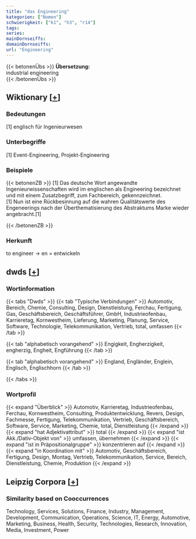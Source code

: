 ```yaml
---
title: "das Engineering"
kategorien: ["Nomen"]
schwierigkeit: ["k1", "h3", "r14"]
tags:
series:
mainDornseiffs:
domainDornseiffs:
url: "Engineering"
---
```


{{< betonenÜbs >}}
**Übersetzung:**  
industrial engineering  
{{< /betonenÜbs >}}

## Wiktionary [[+](https://de.wiktionary.org/wiki/Engineering)]

### Bedeutungen
[1] englisch für Ingenieurwesen  

### Unterbegriffe
[1] Event-Engineering, Projekt-Engineering  

### Beispiele
{{< betonenZB >}}
[1] Das deutsche Wort angewandte Ingenieurwissenschaften wird im englischen als Engineering bezeichnet und mit einem Zusatzbegriff, zum Fachbereich, gekennzeichnet.  
[1] Nun ist eine Rückbesinnung auf die wahren Qualitätswerte des Engeneerings nach der Überthematisierung des Abstraktums Marke wieder angebracht.[1]  

{{< /betonenZB >}}
### Herkunft
to engineer → en = entwickeln  



## dwds [[+](https://www.dwds.de/wb/Engineering)]

### Wortinformation
{{< tabs "Dwds" >}}
{{< tab "Typische Verbindungen" >}}
Automotiv, Bereich, Chemie, Consulting, Design, Dienstleistung, Ferchau, Fertigung, Gas, Geschäftsbereich, Geschäftsführer, GmbH, Industrieofenbau, Karrieretag, Kornwestheim, Lieferung, Marketing, Planung, Service, Software, Technologie, Telekommunikation, Vertrieb, total, umfassen
{{< /tab >}}

{{< tab "alphabetisch vorangehend" >}}
Engigkeit, Engherzigkeit, engherzig, Engheit, Engführung
{{< /tab >}}

{{< tab "alphabetisch vorangehend" >}}
England, Engländer, Englein, Englisch, Englischhorn
{{< /tab >}}

{{< /tabs >}}

### Wortprofil
{{< expand "Überblick" >}} Automotiv, Karrieretag, Industrieofenbau, Ferchau, Kornwestheim, Consulting, Produktentwicklung, Revers, Design, Fachmesse, Fertigung, Telekommunikation, Vertrieb, Geschäftsbereich, Software, Service, Marketing, Chemie, total, Dienstleistung {{< /expand >}}
{{< expand "hat Adjektivattribut" >}} total {{< /expand >}}
{{< expand "ist Akk./Dativ-Objekt von" >}} umfassen, übernehmen {{< /expand >}}
{{< expand "ist in Präpositionalgruppe" >}} konzentrieren auf {{< /expand >}}
{{< expand "in Koordination mit" >}} Automotiv, Geschäftsbereich, Fertigung, Design, Montag, Vertrieb, Telekommunikation, Service, Bereich, Dienstleistung, Chemie, Produktion {{< /expand >}}

## Leipzig Corpora [[+](https://corpora.uni-leipzig.de/en/res?word=Engineering&corpusId=deu_newscrawl-public_2018)]


### Similarity based on Cooccurrences
Technology, Services, Solutions, Finance, Industry, Management, Development, Communication, Operations, Science, IT, Energy, Automotive, Marketing, Business, Health, Security, Technologies, Research, Innovation, Media, Investment, Power

